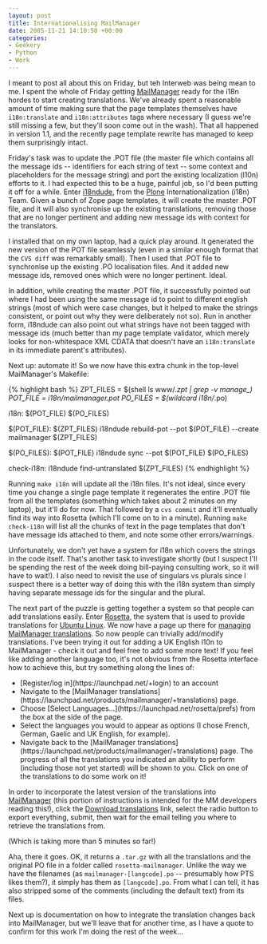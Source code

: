```yaml
---
layout: post
title: Internationalising MailManager
date: 2005-11-21 14:10:50 +00:00
categories:
- Geekery
- Python
- Work
---
```

I meant to post all about this on Friday, but teh Interweb was being mean to me.  I spent the whole of Friday getting [MailManager](http://www.logicalware.com/) ready for the i18n hordes to start creating translations.  We've already spent a reasonable amount of time making sure that the page templates themselves have <code>i18n:translate</code> and <code>i18n:attributes</code> tags where necessary (I guess we're still missing a few, but they'll soon come out in the wash).  That all happened in version 1.1, and the recently page template rewrite has managed to keep them surprisingly intact.

Friday's task was to update the .POT file (the master file which contains all the message ids -- identifiers for each string of text -- some context and placeholders for the message string) and port the existing localization (l10n) efforts to it.  I had expected this to be a huge, painful job, so I'd been putting it off for a while.  Enter [i18ndude](http://plone.org/products/i18ndude), from the [Plone](http://plone.org/) Internationalization (i18n) Team.  Given a bunch of Zope page templates, it will create the master .POT file, and it will also synchronise up the existing translations, removing those that are no longer pertinent and adding new message ids with context for the translators.

I installed that on my own laptop, had a quick play around.  It generated the new version of the POT file seamlessly (even in a similar enough format that the <code>CVS diff</code> was remarkably small).  Then I used that .POT file to synchronise up the existing .PO localisation files.  And it added new message ids, removed ones which were no longer pertinent.  Ideal.

In addition, while creating the master .POT file, it successfully pointed out where I had been using the same message id to point to different english strings (most of which were case changes, but it helped to make the strings consistent, or point out why they were deliberately not so).  Run in another form, i18ndude can also point out what strings have not been tagged with message ids (much better than my page template validator, which merely looks for non-whitespace XML CDATA that doesn't have an <code>i18n:translate</code> in its immediate parent's attributes).

Next up: automate it!  So we now have this extra chunk in the top-level MailManager's Makefile:

{% highlight bash %}
ZPT_FILES = $(shell ls www/*.zpt | grep -v manage_)
POT_FILE = i18n/mailmanager.pot
PO_FILES = $(wildcard i18n/*.po)

i18n: $(POT_FILE) $(PO_FILES)

$(POT_FILE): $(ZPT_FILES)
	i18ndude rebuild-pot --pot $(POT_FILE) --create mailmanager $(ZPT_FILES)

$(PO_FILES): $(POT_FILE)
	i18ndude sync --pot $(POT_FILE) $(PO_FILES)

check-i18n:
	i18ndude find-untranslated $(ZPT_FILES)
{% endhighlight %}

Running <code>make i18n</code> will update all the i18n files.  It's not ideal, since every time you change a single page template it regenerates the entire .POT file from all the templates (something which takes about 2 minutes on my laptop), but it'll do for now.  That followed by a <code>cvs commit</code> and it'll eventually find its way into Rosetta (which I'll come on to in a minute).  Running <code>make check-i18n</code> will list all the chunks of text in the page templates that don't have message ids attached to them, and note some other errors/warnings.

Unfortunately, we don't yet have a system for i18n which covers the strings in the code itself.  That's another task to investigate shortly (but I suspect I'll be spending the rest of the week doing bill-paying consulting work, so it will have to wait!).  I also need to revisit the use of singulars vs plurals since I suspect there is a better way of doing this with the i18n system than simply having separate message ids for the singular and the plural.

The next part of the puzzle is getting together a system so that people can add translations easily.  Enter [Rosetta](https://launchpad.net/rosetta), the system that is used to provide translations for [Ubuntu Linux](http://www.ubuntulinux.org/).  We now have a page up there for [managing MailManager translations](https://launchpad.net/products/mailmanager/+translations).  So now people can trivially add/modify translations.  I've been trying it out for adding a UK English l10n to MailManager - check it out and feel free to add some more text!  If you feel like adding another language too, it's not obvious from the Rosetta interface how to achieve this, but try something along the lines of:

<ul>
  <li>[Register/log in](https://launchpad.net/+login) to an account</li>
  <li>Navigate to the [MailManager translations](https://launchpad.net/products/mailmanager/+translations) page.</li>
  <li>Choose [Select Languages...](https://launchpad.net/rosetta/prefs) from the box at the side of the page.</li>
  <li>Select the languages you would to appear as options (I chose French, German, Gaelic and UK English, for example).</li>
  <li>Navigate back to the [MailManager translations](https://launchpad.net/products/mailmanager/+translations) page.  The progress of all the translations you indicated an ability to perform (including those not yet started) will be shown to you.  Click on one of the translations to do some work on it!</li>
</ul>

In order to incorporate the latest version of the translations into [MailManager](http://www.logicalware.com/) (this portion of instructions is intended for the MM developers reading this!), click the [Download translations](https://launchpad.net/products/mailmanager/+series/head/+pots/mailmanager/+export) link, select the radio button to export everything, submit, then wait for the email telling you where to retrieve the translations from.

(Which is taking more than 5 minutes so far!)

Aha, there it goes.  OK, it returns a <code>.tar.gz</code> with all the translations and the original PO file in a folder called <code>rosetta-mailmanager</code>.  Unlike the way we have the filenames (as <code>mailmanager-[langcode].po</code> -- presumably how PTS likes them?), it simply has them as <code>[langcode].po</code>.  From what I can tell, it has also stripped some of the comments (including the default text) from its files.

Next up is documentation on how to integrate the translation changes back into MailManager, but we'll leave that for another time, as I have a quote to confirm for this work I'm doing the rest of the week...
